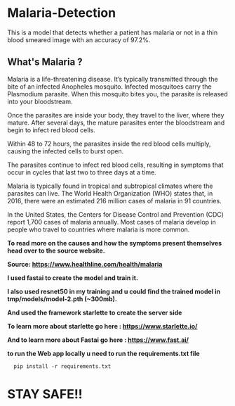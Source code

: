 # **Malaria-Detection**

This is a model that detects whether a patient has malaria or not in a thin blood smeared image with an accuracy of 97.2%. 

## **What's Malaria ?** 


Malaria is a life-threatening disease. It’s typically transmitted through the bite of an infected Anopheles mosquito. Infected mosquitoes carry the Plasmodium parasite. When this mosquito bites you, the parasite is released into your bloodstream.

Once the parasites are inside your body, they travel to the liver, where they mature. After several days, the mature parasites enter the bloodstream and begin to infect red blood cells.

Within 48 to 72 hours, the parasites inside the red blood cells multiply, causing the infected cells to burst open.

The parasites continue to infect red blood cells, resulting in symptoms that occur in cycles that last two to three days at a time.

Malaria is typically found in tropical and subtropical climates where the parasites can live. The World Health Organization (WHO) states that, in 2016, there were an estimated 216 million cases of malaria in 91 countries.

In the United States, the Centers for Disease Control and Prevention (CDC) report 1,700 cases of malaria annually. Most cases of malaria develop in people who travel to countries where malaria is more common.

**To read more on the causes and how the symptoms present themselves head over to the source website.** 

**Source: https://www.healthline.com/health/malaria** 


**I used fastai to create the model and train it.**

**I also used resnet50 in my training and u could find the trained model in tmp/models/model-2.pth (~300mb).**

**And used the framework starlette to create the server side**

**To learn more about starlette go here : https://www.starlette.io/** 

**And to learn more about Fastai go here : https://www.fast.ai/**

**to run the Web app locally u need to run the requirements.txt file**
      
      pip install -r requirements.txt 
 
 # **STAY SAFE!!**
